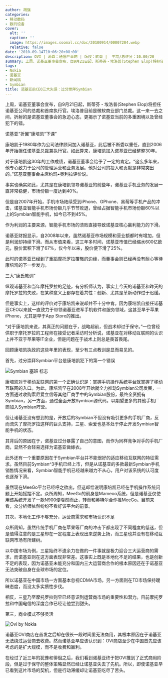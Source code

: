 ```yaml
---
author: 胡强
categories:
- 移动数码
- 数码设备
cover:
  alt: ''
  caption: ''
  image: https://images.soomal.cc/doc/20100914/00007204.webp
  relative: false
date: '2010-09-14T10:06:20+08:00'
description: OVI | 源自：通信产业网 | 版权：转载 |  平均/总评分：10.00/20
summary: 上周，诺基亚董事会宣布，自9月21日起，斯蒂芬・埃洛普(Stephen Elop)将担任诺基亚公司的总裁和首席执行官。埃洛普目前是微软商业部门总裁。这一来一去之间，折射的是诺基亚董事会的急迫心态，更揭示了诺基亚当前的多重困境以及曾经犯下的错。
tags:
- Nokia
- 诺基亚
- 新闻稿
- Symbian
title: 诺基亚前CEO三大失误：过分崇拜Symbian
---
```


上周，诺基亚董事会宣布，自9月21日起，斯蒂芬・埃洛普(Stephen Elop)将担任诺基亚公司的总裁和首席执行官。埃洛普目前是微软商业部门总裁。这一来一去之间，折射的是诺基亚董事会的急迫心态，更揭示了诺基亚当前的多重困境以及曾经犯下的错。



诺基亚“折翼”康培凯“下课”



康培凯于1980年作为公司法律顾问加入诺基亚，此后被不断委以重任，直到2006年开始担任诺基亚总裁兼执行官。如此算来，康培凯加入诺基亚已经整整30年。



对于康培凯这30年的工作成绩，诺基亚董事会给予了一定的肯定。“这么多年来，他专心致力于公司的管理运营和业务发展。他对公司的投入和贡献是非常突出的。”诺基亚董事会主席约玛•奥利拉评价说。



事实也确实如此，尤其是在康培凯领导诺基亚的前些年，诺基亚手机业务的发展一直非常稳健，市场份额一度达到40%。



但是自2007年开始，手机市场陆续受到iPhone、GPhone、黑莓等手机产品的冲击，诺基亚智能手机市场份额几乎节节败退，曾经占据智能手机市场份额60%以上的Symbian智能手机，如今已不到45%。



作为利润的主要来源，智能手机市场的溃败直接导致诺基亚核心赢利能力的下滑。



诺基亚财报显示，自2008年以来，虽然诺基亚市场规模和营业额都时有增加，但是利润却持续下滑。而从市值来看，这三年多时间，诺基亚市值已经缩水600亿欧元，股价累积下滑了67%，仅今年以来，股价便下滑了25%。



此时的诺基亚已经到了重蹈摩托罗拉覆辙的边缘，而董事会则已经再没有耐心等待康培凯的下一步发力。



三大“康氏教训”



纵观诺基亚和当年摩托罗拉的足迹，有分析师认为，事实上今天的诺基亚和昨天的摩托罗拉的失败，在某种意义上都存在着共性：创新、尤其是革新动作过于迟缓。



但是事实上，这样的评价对于康培凯来说却并不十分中肯。因为康培凯自接任诺基亚CEO以来就一直致力于带领诺基亚进军手机软件和服务领域，这甚至早于苹果iPhone，尤其是早于App Store的推出。



“对于康培凯来说，其真正的问题在于，战略超前，但战术却过于保守。”一位曾经供职于摩托罗拉的工程师在接受记者采访时分析说，诺基亚在对移动互联网的认识上并不亚于苹果等IT企业，但是问题在于战术上则总是畏首畏尾。



回顾康培凯执政的这些年里的表现，至少有三点教训是显而易见的。



首先，过分崇拜Symbian平台是康培凯犯下的第一个错误



![Symbian 塞班 标志](https://images.soomal.cc/doc/20100914/00007204.webp)



康培凯对于移动互联网的第一个正确认识是：掌握手机操作系统平台就掌握了移动互联网的入口。为此，康培凯早在2008年开始就全力推动Symbian公司发展，一方面通过收购索尼爱立信等其他厂商手中的Symbian股份，最终全资拥有Symbian，另一方面，通过全面开放Symbian源代码，以期望更多的其他手机厂商加入Symbian阵营。



但让诺基亚没有想到的是，开放后的Symbian不但没有吸引更多的手机厂商，反而流失了摩托罗拉这样的巨头支持，三星、索爱也基本处于停止开发Symbian智能手机的状态。



其背后的原因在于，诺基亚过分暴露了自己的意图，而作为同样竞争对手的手机厂商，显然不会轻易选择为诺基亚做嫁衣。



此外还有一个重要原因在于Symbian平台并不能很好的适应移动互联网的特征需求。虽然目前Symbian^3手机已经上市，但是从诺基亚的多款最新Symbian手机销售情况来看，Symbian智能手机已经越来越力不从心，用户对该系统的认可度也逐渐下滑。



虽然现在MeeGo平台已经呼之欲出，但这却恰说明康培凯已经在手机操作系统问题上开始摇摆不定。众所周知，MeeGo的前身是Mameoo系统，但是诺基亚仅使用该系统开发了一款N900便戛然而止，转而和英特尔合作推MeeGo。目前来看，众分析师依然纷纷不看好该平台的前景。



其次，本地化工作不够充分，运营商需求和市场认识不足



众所周知，虽然传统手机厂商在苹果等厂商的冲击下都出现了不同程度的低迷，但是值得注意的是三星却在一定程度上表现出来逆势上扬，而三星也并没有在移动互联网市场有所建树。



以中国市场为例，三星始终不遗余力在做的一件事就是极力迎合三大运营商的需求，而诺基亚则在这方面表现非常差。这事实上既是本地化不足的结果，也是创新不足的表现，因为诺基亚未能充分和国内三大运营商合作的根本原因还在于诺基亚无法突破自身在全球市场的定位。



所以诺基亚在中国市场一方面基本忽视CDMA市场，另一方面则在TD市场保持暧昧态度，而没太多实质性步伐。



相反，三星乃至摩托罗拉则早已经意识到运营商市场的重要性和潜力。目前摩托罗拉和中国电信的深度合作已经让他尝到甜头。



第三，商业模式不够灵活



![Ovi by Nokia](https://images.soomal.cc/doc/20100711/00006327.webp)



诺基亚OVI商店在首发之后却在很长一段时间里无法商用，其根本原因在于诺基亚无法绕过运营商去收费。然而诺基亚早应该认识到：OVI商店至少在中国首先应该考虑的是扩大规模，而不是收费和赢利。



在经过了近三年的犹豫和徘徊之后，我们看到诺基亚终于把OVI推到了正式商用阶段，但是过于保守的整体策略显然已经让诺基亚失去了先机。所以，即使诺基亚早已看到这片市场的契机，但是行动滞缓却让诺基亚吃尽了苦头。
